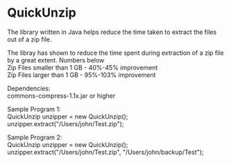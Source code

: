 # QuickUnzip
The library written in Java helps reduce the time taken to extract the files out of a zip file. 

The libray has shown to reduce the time spent during extraction of a zip file by a great extent. Numbers below                                                   
Zip Files smaller than 1 GB   -   40%-45% improvement                                                                                                             
Zip Files larger than 1 GB    -   95%-103% improvement

Dependencies:                                                                                                                                                     
commons-compress-1.1x.jar or higher                                                                                                                             

Sample Program 1:                                                                                                                                                            
QuickUnzip unzipper = new QuickUnzip();                                                                                                                        
unzipper.extract("/Users/john/Test.zip");

Sample Program 2:                                                                                                                                                           
QuickUnzip unzipper = new QuickUnzip();                                                                                                                        
unzipper.extract("/Users/john/Test.zip", "/Users/john/backup/Test");
